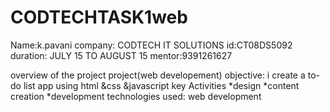 # CODTECHTASK1web
Name:k.pavani 
company: CODTECH IT SOLUTIONS
id:CT08DS5092
duration: JULY 15 TO AUGUST 15
mentor:9391261627

overview of the project
project(web developement)
objective:
i create a to-do list app using html &css &javascript
key Activities
*design
*content creation
*development
technologies used:
web development
